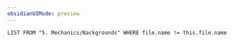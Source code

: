```yaml
---
obsidianUIMode: preview
---
```

```dataview
LIST FROM "5. Mechanics/Backgrounds" WHERE file.name != this.file.name
```

